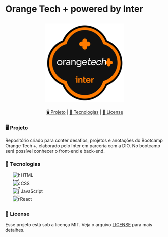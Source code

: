 
<h1> Orange Tech + powered by Inter </h1>
<h2 align="center">
    <img src="assets/img/logo.png" width="250px">
</h2>
<p align="center">
    <a href="#projeto">🖥️ Projeto</a> |
    <a href="#tecnologias">🚀 Tecnologias</a> |
    <a href="#license">📝 License</a>
</p>

<h3 id="projeto">
    🖥️ Projeto
</h3>
<p>
    Repositório criado para conter desafios, projetos e anotações do Bootcamp Orange Tech +, elaborado pelo Inter em parceria com a DIO. No bootcamp será possível conhecer o front-end e back-end.
</p>


<h3 id="tecnologias">
    🚀 Tecnologias
</h3>
<ul style ="list-style-type:none">
        <li style="display:flex;      align-items:stretch"> 
            <img width="25" height="25" src="https://img.icons8.com/color/48/html-5--v1.png" alt="html-5--v1"/> HTML
        </li>
        <li style="display:flex"> 
            <img width="25" height="25" src="https://img.icons8.com/color/48/css3.png" alt="css3"/> CSS
        </li>
        <li style="display:flex;align-items:stretch"> 
            <img width="25" height="25" src="https://img.icons8.com/color/25/javascript--v1.png" alt="javascript--v1"/> JavaScript
        </li>
        <li style="display:flex"> 
            <img width="23" height="23" src="https://img.icons8.com/ultraviolet/23/react--v1.png" alt="react--v1"/> React
        </li>
    </ul>

<h3 id="license">
    📝 License
</h3>
<p>Esse projeto está sob a licença MIT. Veja o arquivo <a href="LICENSE">LICENSE</a> para mais detalhes.</p>